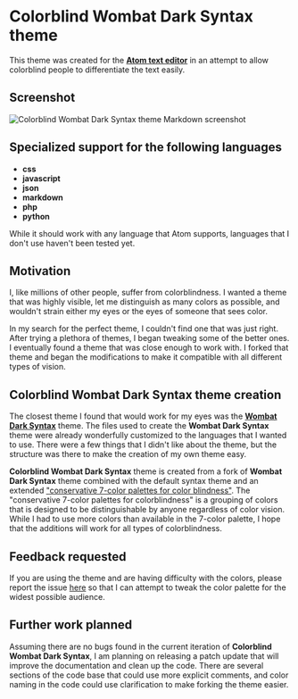 # Colorblind Wombat Dark Syntax theme

This theme was created for the [__Atom text editor__](https://atom.io/) in an attempt to allow colorblind people to differentiate the text easily.

## Screenshot

![Colorblind Wombat Dark Syntax theme Markdown screenshot](https://cloud.githubusercontent.com/assets/11855476/20028863/e50b94c6-a30a-11e6-8d66-30deb5f99e0e.png)

## Specialized support for the following languages
* __css__
* __javascript__
* __json__
* __markdown__
* __php__
* __python__

While it should work with any language that Atom supports, languages that I don't use haven't been tested yet.

## Motivation
I, like millions of other people, suffer from colorblindness. I wanted a theme that was highly visible, let me distinguish as many colors as possible, and wouldn't strain either my eyes or the eyes of someone that sees color.

In my search for the perfect theme, I couldn't find one that was just right. After trying a plethora of themes, I began tweaking some of the better ones. I eventually found a theme that was close enough to work with. I forked that theme and began the modifications to make it compatible with all different types of vision.

## Colorblind Wombat Dark Syntax theme creation
The closest theme I found that would work for my eyes was the [__Wombat Dark Syntax__](https://atom.io/themes/wombat-dark-syntax) theme. The files used to create the __Wombat Dark Syntax__ theme were already wonderfully customized to the languages that I wanted to use. There were a few things that I didn't like about the theme, but the structure was there to make the creation of my own theme easy.

__Colorblind Wombat Dark Syntax__ theme is created from a fork of __Wombat Dark Syntax__ theme combined with the default syntax theme and an extended ["conservative 7-color palettes for color blindness"](http://mkweb.bcgsc.ca/colorblind/). The "conservative 7-color palettes for colorblindness" is a grouping of colors that is designed to be distinguishable by anyone regardless of color vision. While I had to use more colors than available in the 7-color palette, I hope that the additions will work for all types of colorblindness.

## Feedback requested
If you are using the theme and are having difficulty with the colors, please report the issue [here](https://github.com/mdburnes/colorblind-wombat-dark-syntax/issues) so that I can attempt to tweak the color palette for the widest possible audience.

## Further work planned
Assuming there are no bugs found in the current iteration of __Colorblind Wombat Dark Syntax__, I am planning on releasing a patch update that will improve the documentation and clean up the code. There are several sections of the code base that could use more explicit comments, and color naming in the code could use clarification to make forking the theme easier.

